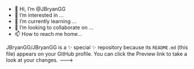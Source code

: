 - 👋 Hi, I’m @JBryanGG
- 👀 I’m interested in ...
- 🌱 I’m currently learning ...
- 💞️ I’m looking to collaborate on ...
- 📫 How to reach me home...

JBryanGG/JBryanGG is a ✨ special ✨ repository because its `README.md` (this file) appears on your GitHub profile.
You can click the Preview link to take a look at your changes.
--->
